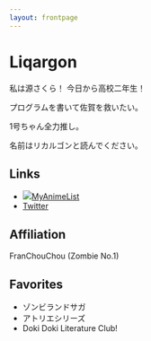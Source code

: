 ```yaml
---
layout: frontpage
---
```


# Liqargon

私は源さくら！ 今日から高校二年生！

プログラムを書いて佐賀を救いたい。

1号ちゃん全力推し。

名前はリカルゴンと読んでください。


## Links

- [<img src="https://cdn.myanimelist.net/images/faviconv5.ico" class="mx-1">MyAnimeList](https://myanimelist.net/profile/liqargon)
- [<i class="fab fa-twitter mx-1"></i>Twitter](https://twitter.com/zombie_LAr)


## Affiliation

FranChouChou (Zombie No.1)


## Favorites
- ゾンビランドサガ
- アトリエシリーズ
- Doki Doki Literature Club!
